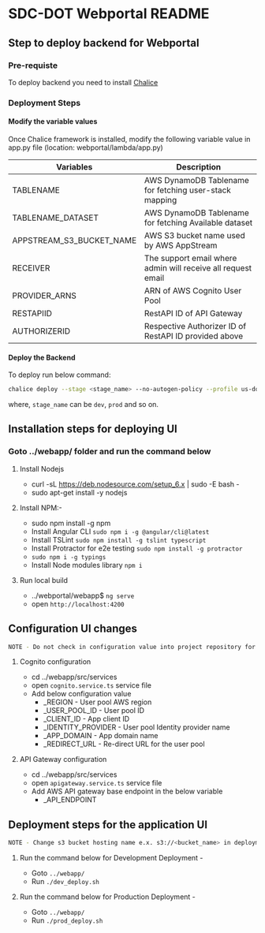 # SDC-DOT Webportal README

## Step to deploy backend for Webportal

### Pre-requiste

To deploy backend you need to install [Chalice](https://github.com/aws/chalice)

### Deployment Steps

#### Modify the variable values

Once Chalice framework is installed, modify the following variable value in app.py file (location: webportal/lambda/app.py)

| **Variables**                   | **Description**                                              |
| ------------------------------- | ------------------------------------------------------------ |
| TABLENAME                       | AWS DynamoDB Tablename for fetching user-stack mapping       |
| TABLENAME_DATASET               | AWS DynamoDB Tablename for fetching Available dataset        |
| APPSTREAM_S3_BUCKET_NAME        | AWS S3 bucket name used by AWS AppStream                     |
| RECEIVER                        | The support email where admin will receive all request email |
| PROVIDER_ARNS                   | ARN of AWS Cognito User Pool                                 |
| RESTAPIID                       | RestAPI ID of API Gateway                                    |
| AUTHORIZERID                    | Respective Authorizer ID of RestAPI ID provided above        |


#### Deploy the Backend

To deploy run below command:

```sh
chalice deploy --stage <stage_name> --no-autogen-policy --profile us-dot
```

where, `stage_name` can be `dev`, `prod` and so on.

## Installation steps for deploying UI

### Goto ../webapp/ folder and run the command below

1. Install Nodejs
   * curl -sL https://deb.nodesource.com/setup_6.x | sudo -E bash -
   * sudo apt-get install -y nodejs

1. Install NPM:-
   * sudo npm install -g npm
   * Install Angular CLI `sudo npm i -g @angular/cli@latest`
   * Install TSLint `sudo npm install -g tslint typescript`
   * Install Protractor for e2e testing `sudo npm install -g protractor`
   * `sudo npm i -g typings`
   * Install Node modules library `npm i`

1. Run local build
   * ../webportal/webapp$  `ng serve`
   * open `http://localhost:4200`

## Configuration UI changes

```sh
NOTE - Do not check in configuration value into project repository for the security purpose
```

1. Cognito configuration
    * cd ../webapp/src/services
    * open `cognito.service.ts` service file
    * Add below configuration value
        * _REGION - User pool AWS region
        * _USER_POOL_ID - User pool ID
        * _CLIENT_ID - App client ID
        * _IDENTITY_PROVIDER - User pool Identity provider name
        * _APP_DOMAIN - App domain name
        * _REDIRECT_URL - Re-direct URL for the user pool

1. API Gateway configuration
     * cd ../webapp/src/services
     * open `apigateway.service.ts` service file 
     * Add AWS API gateway base endpoint in the below variable
        * _API_ENDPOINT

## Deployment steps for the application UI

```sh
NOTE - Change s3 bucket hosting name e.x. s3://<bucket_name> in deployment script 
```

1. Run the command below for Development Deployment -
   * Goto `../webapp/`
   * Run `./dev_deploy.sh`

1. Run the command below for Production Deployment -
   * Goto `../webapp/`
   * Run `./prod_deploy.sh`
